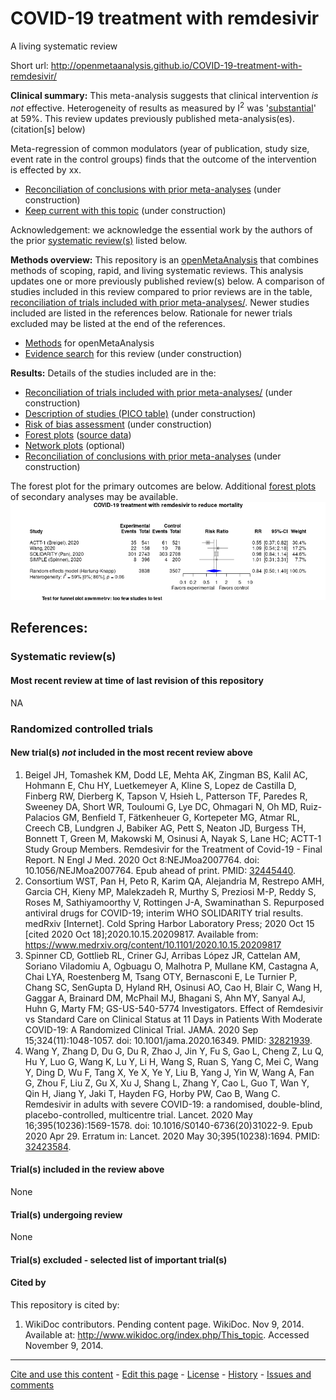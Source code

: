COVID-19 treatment with remdesivir
============================================
A living systematic review

Short url: http://openmetaanalysis.github.io/COVID-19-treatment-with-remdesivir/

**Clinical summary:** This meta-analysis suggests that clinical intervention *is not* effective. Heterogeneity of results as measured by I<sup>2</sup> was '[substantial](http://handbook-5-1.cochrane.org/chapter_9/9_5_2_identifying_and_measuring_heterogeneity.htm)' at 59%. This review updates previously published meta-analysis(es).(citation[s] below)

Meta-regression of common modulators (year of publication, study size, event rate in the control groups) finds that the outcome of the intervention is effected by xx.
* [Reconciliation of conclusions with prior meta-analyses](files/reconciliation-tables/Reconciliation%20of%20conclusions.pdf) (under construction)
* [Keep current with this topic](files/searching/Keep-up.md) (under construction)

Acknowledgement: we acknowledge the essential work by the authors of the prior [systematic review(s)](#systematic-reviews) listed below.

**Methods overview:** This repository is an [openMetaAnalysis](https://openmetaanalysis.github.io/) that combines methods of scoping, rapid, and living systematic reviews.  This analysis updates one or more previously published review(s) below. A comparison of studies included in this review compared to prior reviews are in the table, [reconciliation of trials included with prior meta-analyses/](files/reconciliation-tables/Reconciliation%20of%20studies.pdf). Newer studies included are listed in the references below. Rationale for newer trials excluded may be listed at the end of the references. 
* [Methods](http://openmetaanalysis.github.io/methods.html) for openMetaAnalysis
* [Evidence search](files/searching/evidence-search.md) for this review (under construction)

**Results:** Details of the studies included are in the:
* [Reconciliation of trials included with prior meta-analyses/](files/reconciliation-tables/Reconciliation%20of%20studies.pdf) (under construction)
* [Description of studies (PICO table)](files/study-details/table-pico.pdf) (under construction)
* [Risk of bias assessment](files/study-details/table-bias.pdf) (under construction)
* [Forest plots](../master/files/forest-plots) ([source data](files/data))
* [Network plots](../master/files/network) (optional)
* [Reconciliation of conclusions with prior meta-analyses](files/reconciliation-tables/Reconciliation%20of%20conclusions.pdf) (under construction)

The forest plot for the primary outcomes are below. Additional [forest plots](files/forest-plots) of secondary analyses may be available. 
![Principle results](files/forest-plots/Outcome-Primary.png)
<!--
The meta-regression for the primary outcomes are below. Additional [meta-regressions](files/metaregression) of secondary analyses may be available. 
![Principle results for benefit](files/metaregression/Outcome-Primary.png "Principle results for benefit]") (under construction)

The GRADE Profile is below. ![GRADE Profile](files/GRADE-profiles/Summary-of-findings-table.png "GRADE Profile") (under construction)
-->
References:
----------------------------------

### Systematic review(s)
#### Most recent review at time of last revision of this repository
NA

### Randomized controlled trials
#### New trial(s) *not* included in the most recent review above
1. Beigel JH, Tomashek KM, Dodd LE, Mehta AK, Zingman BS, Kalil AC, Hohmann E, Chu HY, Luetkemeyer A, Kline S, Lopez de Castilla D, Finberg RW, Dierberg K, Tapson V, Hsieh L, Patterson TF, Paredes R, Sweeney DA, Short WR, Touloumi G, Lye DC, Ohmagari N, Oh MD, Ruiz-Palacios GM, Benfield T, Fätkenheuer G, Kortepeter MG, Atmar RL, Creech CB, Lundgren J, Babiker AG, Pett S, Neaton JD, Burgess TH, Bonnett T, Green M, Makowski M, Osinusi A, Nayak S, Lane HC; ACTT-1 Study Group Members. Remdesivir for the Treatment of Covid-19 - Final Report. N Engl J Med. 2020 Oct 8:NEJMoa2007764. doi: 10.1056/NEJMoa2007764. Epub ahead of print. PMID: [32445440](http://pubmed.gov/32445440).
2. Consortium WST, Pan H, Peto R, Karim QA, Alejandria M, Restrepo AMH, Garcia CH, Kieny MP, Malekzadeh R, Murthy S, Preziosi M-P, Reddy S, Roses M, Sathiyamoorthy V, Rottingen J-A, Swaminathan S. Repurposed antiviral drugs for COVID-19; interim WHO SOLIDARITY trial results. medRxiv [Internet]. Cold Spring Harbor Laboratory Press; 2020 Oct 15 [cited 2020 Oct 18];2020.10.15.20209817. Available from: https://www.medrxiv.org/content/10.1101/2020.10.15.20209817
3. Spinner CD, Gottlieb RL, Criner GJ, Arribas López JR, Cattelan AM, Soriano Viladomiu A, Ogbuagu O, Malhotra P, Mullane KM, Castagna A, Chai LYA, Roestenberg M, Tsang OTY, Bernasconi E, Le Turnier P, Chang SC, SenGupta D, Hyland RH, Osinusi AO, Cao H, Blair C, Wang H, Gaggar A, Brainard DM, McPhail MJ, Bhagani S, Ahn MY, Sanyal AJ, Huhn G, Marty FM; GS-US-540-5774 Investigators. Effect of Remdesivir vs Standard Care on Clinical Status at 11 Days in Patients With Moderate COVID-19: A Randomized Clinical Trial. JAMA. 2020 Sep 15;324(11):1048-1057. doi: 10.1001/jama.2020.16349. PMID: [32821939](http://pubmed.gov/32821939).
4. Wang Y, Zhang D, Du G, Du R, Zhao J, Jin Y, Fu S, Gao L, Cheng Z, Lu Q, Hu Y, Luo G, Wang K, Lu Y, Li H, Wang S, Ruan S, Yang C, Mei C, Wang Y, Ding D, Wu F, Tang X, Ye X, Ye Y, Liu B, Yang J, Yin W, Wang A, Fan G, Zhou F, Liu Z, Gu X, Xu J, Shang L, Zhang Y, Cao L, Guo T, Wan Y, Qin H, Jiang Y, Jaki T, Hayden FG, Horby PW, Cao B, Wang C. Remdesivir in adults with severe COVID-19: a randomised, double-blind, placebo-controlled, multicentre trial. Lancet. 2020 May 16;395(10236):1569-1578. doi: 10.1016/S0140-6736(20)31022-9. Epub 2020 Apr 29. Erratum in: Lancet. 2020 May 30;395(10238):1694. PMID: [32423584](http://pubmed.gov/32423584).


#### Trial(s) included in the review above
None

#### Trial(s) undergoing review
None

#### Trial(s) excluded - selected list of important trial(s)

#### Cited by
This repository is cited by:

1. WikiDoc contributors. Pending content page. WikiDoc. Nov 9, 2014. Available at: http://www.wikidoc.org/index.php/This_topic. Accessed November 9, 2014. 

-------------------------------
[Cite and use this content](https://github.com/openMetaAnalysis/openMetaAnalysis.github.io/blob/master/reusing.MD)  - [Edit this page](../../edit/master/README.md) - [License](files/LICENSE.md) - [History](../../commits/master/README.md)  - 
[Issues and comments](../../issues?q=is%3Aboth+is%3Aissue)


